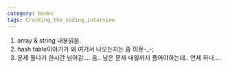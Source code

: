 ```yaml
---
category: books
tags: Cracking_the_coding_interview
---
```


1. array & string 내용읽음.
2. hash table이야기가 왜 여기서 나오는지는 좀 의문-_-;
3. 문제 풀다가 한시간 넘어감.... 음.. 남은 문제 내일까지 풀어야하는데.. 언제 하나....

